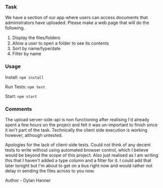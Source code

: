 ### Task

We have a section of our app where users can access documents that administrators have uploaded.  Please make a web page that will do the following.

1. Display the ﬁles/folders
2. Allow a user to open a folder to see its contents
3. Sort by name/type/date
4. Filter by name

### Usage

Install: `npm install`

Run Tests: `npm test`

Start: `npm start`

### Comments

The upload server-side-api is non functioning after realising I'd already spent a few hours on the project and felt it was un-important to finish since it isn't part of the task. Technically the client side execution is working however, although untested.

Apologies for the lack of client-side tests. Could not think of any decent tests to write without using automated browser control, which I believe would be beyond the scope of this project. Also just realised as I am writing this that I haven't added a type column and a filter for it. I could add that later tonight but I'm about to get on a bus right now and would rather not delay in sending the files across to you now.

Author - Dylan Hanner